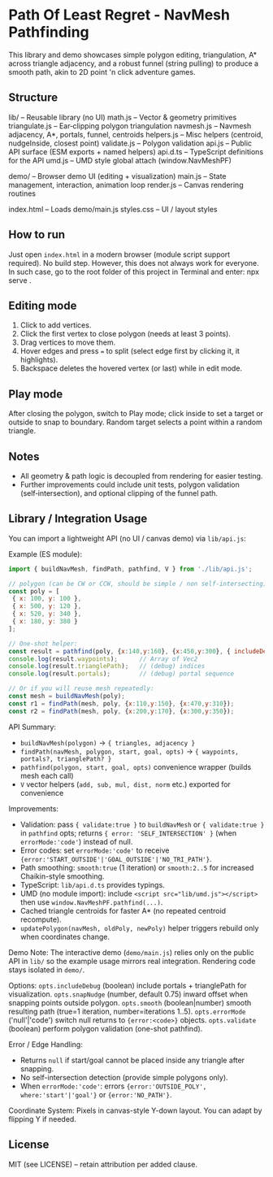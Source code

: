 Path Of Least Regret - NavMesh Pathfinding
========================

This library and demo showcases simple polygon editing, triangulation, A* across triangle adjacency, and a robust funnel (string pulling) to produce a smooth path, akin to 2D point 'n click adventure games.

Structure
---------

lib/                – Reusable library (no UI)
 math.js            – Vector & geometry primitives
 triangulate.js     – Ear‑clipping polygon triangulation
 navmesh.js         – Navmesh adjacency, A*, portals, funnel, centroids
 helpers.js         – Misc helpers (centroid, nudgeInside, closest point)
 validate.js        – Polygon validation
 api.js             – Public API surface (ESM exports + named helpers)
 api.d.ts           – TypeScript definitions for the API
 umd.js             – UMD style global attach (window.NavMeshPF)

demo/               – Browser demo UI (editing + visualization)
 main.js            – State management, interaction, animation loop
 render.js          – Canvas rendering routines

index.html          – Loads demo/main.js
styles.css          – UI / layout styles

How to run
----------

Just open `index.html` in a modern browser (module script support required). No build step.
However, this does not always work for everyone. In such case, go to the root folder of this project in Terminal and enter: npx serve .

Editing mode
------------

1. Click to add vertices.
2. Click the first vertex to close polygon (needs at least 3 points).
3. Drag vertices to move them.
4. Hover edges and press `=` to split (select edge first by clicking it, it highlights).
5. Backspace deletes the hovered vertex (or last) while in edit mode.

Play mode
---------

After closing the polygon, switch to Play mode; click inside to set a target or outside to snap to boundary. Random target selects a point within a random triangle.

Notes
-----

- All geometry & path logic is decoupled from rendering for easier testing.
- Further improvements could include unit tests, polygon validation (self‑intersection), and optional clipping of the funnel path.

Library / Integration Usage
---------------------------

You can import a lightweight API (no UI / canvas demo) via `lib/api.js`:

Example (ES module):

```js
import { buildNavMesh, findPath, pathfind, V } from './lib/api.js';

// polygon (can be CW or CCW, should be simple / non self-intersecting)
const poly = [
 { x: 100, y: 100 },
 { x: 500, y: 120 },
 { x: 520, y: 340 },
 { x: 180, y: 380 }
];

// One-shot helper:
const result = pathfind(poly, {x:140,y:160}, {x:450,y:300}, { includeDebug: true });
console.log(result.waypoints);      // Array of Vec2
console.log(result.trianglePath);   // (debug) indices
console.log(result.portals);        // (debug) portal sequence

// Or if you will reuse mesh repeatedly:
const mesh = buildNavMesh(poly);
const r1 = findPath(mesh, poly, {x:110,y:150}, {x:470,y:310});
const r2 = findPath(mesh, poly, {x:200,y:170}, {x:300,y:350});
```

API Summary:

- `buildNavMesh(polygon)` -> `{ triangles, adjacency }`
- `findPath(navMesh, polygon, start, goal, opts)` -> `{ waypoints, portals?, trianglePath? }`
- `pathfind(polygon, start, goal, opts)` convenience wrapper (builds mesh each call)
- `V` vector helpers (`add, sub, mul, dist, norm` etc.) exported for convenience

Improvements:

- Validation: pass `{ validate:true }` to `buildNavMesh` or `{ validate:true }` in `pathfind` opts; returns `{ error: 'SELF_INTERSECTION' }` (when `errorMode:'code'`) instead of null.
- Error codes: set `errorMode:'code'` to receive `{error:'START_OUTSIDE'|'GOAL_OUTSIDE'|'NO_TRI_PATH'}`.
- Path smoothing: `smooth:true` (1 iteration) or `smooth:2..5` for increased Chaikin-style smoothing.
- TypeScript: `lib/api.d.ts` provides typings.
- UMD (no module import): include `<script src="lib/umd.js"></script>` then use `window.NavMeshPF.pathfind(...)`.
- Cached triangle centroids for faster A* (no repeated centroid recompute).
- `updatePolygon(navMesh, oldPoly, newPoly)` helper triggers rebuild only when coordinates change.

Demo Note:
The interactive demo (`demo/main.js`) relies only on the public API in `lib/` so the example usage mirrors real integration. Rendering code stays isolated in `demo/`.

Options:
`opts.includeDebug` (boolean) include portals + trianglePath for visualization.
`opts.snapNudge` (number, default 0.75) inward offset when snapping points outside polygon.
 `opts.smooth` (boolean|number) smooth resulting path (true=1 iteration, number=iterations 1..5).
 `opts.errorMode` ('null'|'code') switch null returns to `{error:<code>}` objects.
 `opts.validate` (boolean) perform polygon validation (one-shot pathfind).

Error / Edge Handling:

- Returns `null` if start/goal cannot be placed inside any triangle after snapping.
- No self-intersection detection (provide simple polygons only).
- When `errorMode:'code'`: errors `{error:'OUTSIDE_POLY', where:'start'|'goal'}` or `{error:'NO_PATH'}`.

Coordinate System:
Pixels in canvas-style Y-down layout. You can adapt by flipping Y if needed.

License
-------

MIT (see LICENSE) – retain attribution per added clause.
